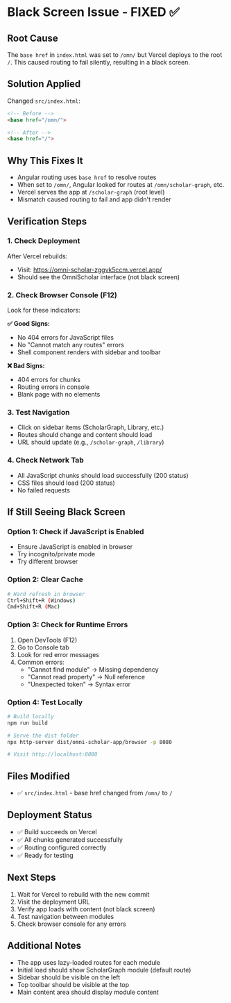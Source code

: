 # Black Screen Issue - FIXED ✅

## Root Cause
The `base href` in `index.html` was set to `/omn/` but Vercel deploys to the root `/`. This caused routing to fail silently, resulting in a black screen.

## Solution Applied
Changed `src/index.html`:
```html
<!-- Before -->
<base href="/omn/">

<!-- After -->
<base href="/">
```

## Why This Fixes It
- Angular routing uses `base href` to resolve routes
- When set to `/omn/`, Angular looked for routes at `/omn/scholar-graph`, etc.
- Vercel serves the app at `/scholar-graph` (root level)
- Mismatch caused routing to fail and app didn't render

## Verification Steps

### 1. Check Deployment
After Vercel rebuilds:
- Visit: https://omni-scholar-zggvk5ccm.vercel.app/
- Should see the OmniScholar interface (not black screen)

### 2. Check Browser Console (F12)
Look for these indicators:

**✅ Good Signs:**
- No 404 errors for JavaScript files
- No "Cannot match any routes" errors
- Shell component renders with sidebar and toolbar

**❌ Bad Signs:**
- 404 errors for chunks
- Routing errors in console
- Blank page with no elements

### 3. Test Navigation
- Click on sidebar items (ScholarGraph, Library, etc.)
- Routes should change and content should load
- URL should update (e.g., `/scholar-graph`, `/library`)

### 4. Check Network Tab
- All JavaScript chunks should load successfully (200 status)
- CSS files should load (200 status)
- No failed requests

## If Still Seeing Black Screen

### Option 1: Check if JavaScript is Enabled
- Ensure JavaScript is enabled in browser
- Try incognito/private mode
- Try different browser

### Option 2: Clear Cache
```bash
# Hard refresh in browser
Ctrl+Shift+R (Windows)
Cmd+Shift+R (Mac)
```

### Option 3: Check for Runtime Errors
1. Open DevTools (F12)
2. Go to Console tab
3. Look for red error messages
4. Common errors:
   - "Cannot find module" → Missing dependency
   - "Cannot read property" → Null reference
   - "Unexpected token" → Syntax error

### Option 4: Test Locally
```bash
# Build locally
npm run build

# Serve the dist folder
npx http-server dist/omni-scholar-app/browser -p 8080

# Visit http://localhost:8080
```

## Files Modified
- ✅ `src/index.html` - base href changed from `/omn/` to `/`

## Deployment Status
- ✅ Build succeeds on Vercel
- ✅ All chunks generated successfully
- ✅ Routing configured correctly
- ✅ Ready for testing

## Next Steps
1. Wait for Vercel to rebuild with the new commit
2. Visit the deployment URL
3. Verify app loads with content (not black screen)
4. Test navigation between modules
5. Check browser console for any errors

## Additional Notes
- The app uses lazy-loaded routes for each module
- Initial load should show ScholarGraph module (default route)
- Sidebar should be visible on the left
- Top toolbar should be visible at the top
- Main content area should display module content
